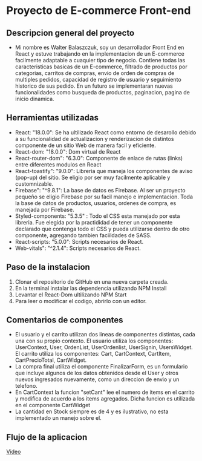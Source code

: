 #  Proyecto de E-commerce Front-end

## Descripcion general del proyecto 

* Mi nombre es Walter Balaszczuk, soy un desarrollador Front End en React y estuve trabajando en la implementacion de un E-commerce facilmente adaptable a cuaquier tipo de negocio. Contiene todas las caracteristicas basicas de un E-commerce, filtrado de productos por categorias, carritos de compras, envio de orden de compras de multiples pedidos, capacidad de registro de usuario y seguimiento historico de sus pedido. En un futuro se implementaran nuevas funcionalidades como busqueda de productos, paginacion, pagina de inicio dinamica. 

## Herramientas utilizadas 
* React: "18.0.0": Se ha ultilizado React como entorno de desarollo debido a su funcionalidad de actualizacion y renderizacion de distintos componente de un sitio Web de manera facil y eficiente. 
* React-dom: "18.0.0": Dom virtual de React
* React-router-dom": "6.3.0": Componente de enlace de rutas (links) entre diferentes modulos en React
* React-toastify": "9.0.0": Libreria que maneja los componentes de aviso (pop-up) del sitio. Se eligio por ser muy facilmente aplicable y customnizable.
* Firebase": "^9.8.1": La base de datos es Firebase. Al ser un proyecto pequeño se eligio Firebase por su facil manejo e implementacion. Toda la base de datos de productos, usuarios, ordenes de compra, es manejada por Firebase.
* Styled-components: "5.3.5" : Todo el CSS esta manejado por esta libreria. Fue elegida por la practididad de tener un componente declarado que contenga todo el CSS y pueda utilizarse dentro de otro componente, agregando tambien faciildades de SASS.
* React-scripts: "5.0.0": Scripts necesarios de React. 
* Web-vitals": "^2.1.4": Scripts necesarios de React. 


## Paso de la instalacion 

1.  Clonar el repositorio de GitHub en una nueva carpeta creada. 
1.  En la terminal instalar las dependencia utilizando NPM Install
1.  Levantar el React-Dom ultilizando NPM Start 
1.  Para leer o modificar el codigo, abrirlo con un editor. 

## Comentarios de componentes
 
 * El usuario y el carrito utilizan dos lineas de componentes distintas, cada una con su propio contexto. El usuario utiliza los componentes: UserContext, User, OrdenList, UserOrdenlist, UserSignin, UsersWidget. El carrito utiliza los componentes: Cart, CartContext, CartItem, CartPrecioTotal, CartWidget. 
 * La compra final utiliza el componente FinalizarForm, es un formulario que incluye algunos de los datos obtenidos desde el User y otros nuevos ingresados nuevamente, como un direccion de envio y un telefono. 
 * En CartContext la funcion "setCant" lee el numero de items en el carrito y modifica de acuerdo a los items agregados. Dicha funcion es utilizada en el componente CartWidget
 * La cantidad en Stock siempre es de 4 y es ilustrativo, no esta implementado un manejo sobre el.

 ## Flujo de la aplicacion 

 [Video](https://drive.google.com/file/d/17Xsp3TV4mX1fhpxsqRl97VKapBVnNaOL/view?usp=sharing)
 
  
   
   
   
  